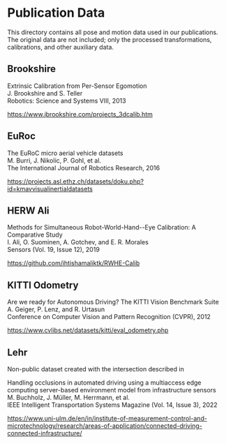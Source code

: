# Publication Data

This directory contains all pose and motion data used in our publications.
The original data are not included; only the processed transformations, calibrations, and other auxiliary data.


## Brookshire

Extrinsic Calibration from Per-Sensor Egomotion  
J. Brookshire and S. Teller  
Robotics: Science and Systems VIII, 2013

https://www.jbrookshire.com/projects_3dcalib.htm


## EuRoc

The EuRoC micro aerial vehicle datasets  
M. Burri, J. Nikolic, P. Gohl, et al.  
The International Journal of Robotics Research, 2016

https://projects.asl.ethz.ch/datasets/doku.php?id=kmavvisualinertialdatasets


## HERW Ali

Methods for Simultaneous Robot-World-Hand--Eye Calibration: A Comparative Study  
I. Ali, O. Suominen, A. Gotchev, and E. R. Morales  
Sensors (Vol. 19, Issue 12), 2019

https://github.com/ihtishamaliktk/RWHE-Calib


## KITTI Odometry

Are we ready for Autonomous Driving? The KITTI Vision Benchmark Suite  
A. Geiger, P. Lenz, and R. Urtasun  
Conference on Computer Vision and Pattern Recognition (CVPR), 2012

https://www.cvlibs.net/datasets/kitti/eval_odometry.php


## Lehr

Non-public dataset created with the intersection described in

Handling occlusions in automated driving using a multiaccess edge computing server-based environment model from infrastructure sensors  
M. Buchholz, J. Müller, M. Herrmann, et al.  
IEEE Intelligent Transportation Systems Magazine (Vol. 14, Issue 3), 2022

https://www.uni-ulm.de/en/in/institute-of-measurement-control-and-microtechnology/research/areas-of-application/connected-driving-connected-infrastructure/
